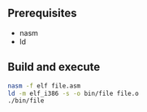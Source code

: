 ## Prerequisites

- nasm
- ld


## Build and execute

```bash
nasm -f elf file.asm
ld -m elf_i386 -s -o bin/file file.o
./bin/file
```
